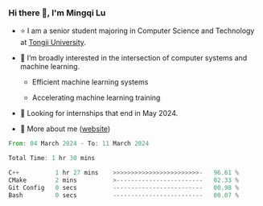 ### Hi there 👋, I'm Mingqi Lu

- :star: I am a senior student majoring in Computer Science and Technology at [Tongji University](https://en.tongji.edu.cn/p/#/).

- :thinking: I’m broadly interested in the intersection of computer systems and machine learning.

  - Efficient machine learning systems

  - Accelerating machine learning training

- :seedling: Looking for internships that end in May 2024.

- 💬 More about me ([website](https://lmqqqqqq.github.io/))

<!--START_SECTION:waka-->

```rust
From: 04 March 2024 - To: 11 March 2024

Total Time: 1 hr 30 mins

C++          1 hr 27 mins    >>>>>>>>>>>>>>>>>>>>>>>>-   96.61 %
CMake        2 mins          >------------------------   02.33 %
Git Config   0 secs          -------------------------   00.98 %
Bash         0 secs          -------------------------   00.07 %
```

<!--END_SECTION:waka-->

